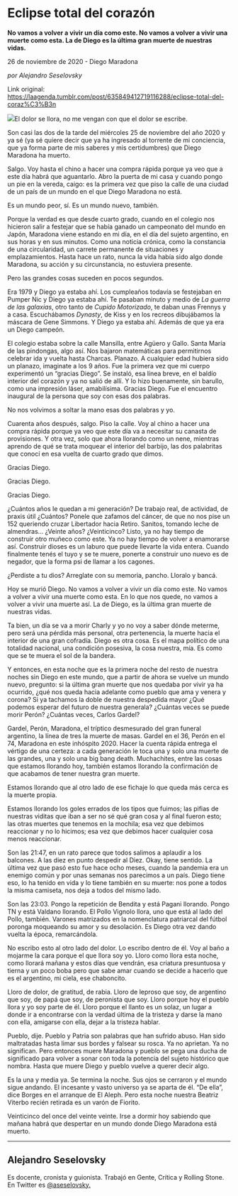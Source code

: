 # Eclipse total del corazón

**No vamos a volver a vivir un día como este. No vamos a volver a vivir una muerte como esta. La de Diego es la última gran muerte de nuestras vidas.**

26 de noviembre de 2020 - Diego Maradona

_por Alejandro Seselovsky_

Link original: https://laagenda.tumblr.com/post/635849412719116288/eclipse-total-del-coraz%C3%B3n

![](https://64.media.tumblr.com/d534e9e9de1e9748c09ccf39ddc6ebbf/4c756b24f410d777-aa/s500x750/079fe1fe164c23209ba8d605b5c14f4133c2681d.jpg)El dolor se llora, no me vengan con que el dolor se escribe.  


Son casi las dos de la tarde del miércoles 25 de noviembre del año 2020 y ya sé (ya sé quiere decir que ya ha ingresado al torrente de mi conciencia, que ya forma parte de mis saberes y mis certidumbres) que Diego Maradona ha muerto. 

Salgo. Voy hasta el chino a hacer una compra rápida porque ya veo que a este día habrá que aguantarlo. Abro la puerta de mi casa y cuando pongo un pie en la vereda, caigo: es la primera vez que piso la calle de una ciudad de un país de un mundo en el que Diego Maradona no está. 

Es un mundo peor, sí. Es un mundo nuevo, también.

Porque la verdad es que desde cuarto grado, cuando en el colegio nos hicieron salir a festejar que se había ganado un campeonato del mundo en Japón, Maradona viene estando en mi día, en el día del sujeto argentino, en sus horas y en sus minutos. Como una noticia crónica, como la constancia de una circularidad, un carrete permanente de situaciones y emplazamientos. Hasta hace un rato, nunca la vida había sido algo donde Maradona, su acción y su circunstancia, no estuviera presente.

Pero las grandes cosas suceden en pocos segundos.

Era 1979 y Diego ya estaba ahí. Los cumpleaños todavía se festejaban en Pumper Nic y Diego ya estaba ahí. Te pasaban minuto y medio de *La guerra de las galaxias*, otro tanto de *Cupido Motorizado*, te daban unas Frennys y a casa. Escuchábamos *Dynasty*, de Kiss y en los recreos dibujábamos la máscara de Gene Simmons. Y Diego ya estaba ahí. Además de que ya era un Diego campeón.

El colegio estaba sobre la calle Mansilla, entre Agüero y Gallo. Santa María de las pindongas, algo así. Nos bajaron matemáticas para permitirnos celebrar ida y vuelta hasta Charcas. Planazo. A cualquier edad hubiera sido un planazo, imaginate a los 9 años. Fue la primera vez que mi cuerpo experimentó un “gracias Diego”. Se instaló, esa línea breve, en el baldío interior del corazón y ya no salió de allí. Y lo hizo buenamente, sin barullo, como una impresión láser, amabilísima. Gracias Diego. Fue el encuentro inaugural de la persona que soy con esas dos palabras. 

No nos volvimos a soltar la mano esas dos palabras y yo.

Cuarenta años después, salgo. Piso la calle. Voy al chino a hacer una compra rápida porque ya veo que este día va a necesitar su canasta de provisiones. Y otra vez, solo que ahora llorando como un nene, mientras aprendo de qué se trata moquear el interior del barbijo, las dos palabritas que conocí en esa vuelta de cuarto grado que dimos.

Gracias Diego.

Gracias Diego.

Gracias Diego.

¿Cuántos años le quedan a mi generación? De trabajo real, de actividad, de praxis útil ¿Cuántos? Ponele que zafamos del cáncer, de que no nos pise un 152 queriendo cruzar Libertador hacia Retiro. Sanitos, tomando leche de almendras… ¿Veinte años? ¿Veinticinco? Listo, ya no hay tiempo de construir otro muñeco como este. Ya no hay tiempo de volver a enamorarse así. Construir dioses es un laburo que puede llevarte la vida entera. Cuando finalmente tenés el tuyo y se te muere, ponerte a construir uno nuevo es de negador, que la forma psi de llamar a los cagones.

¿Perdiste a tu dios? Arreglate con su memoria, pancho. Lloralo y bancá.

Hoy se murió Diego. No vamos a volver a vivir un día como este. No vamos a volver a vivir una muerte como esta. En lo que nos quede, no vamos a volver a vivir una muerte así. La de Diego, es la última gran muerte de nuestras vidas. 

Ta bien, un día se va a morir Charly y yo no voy a saber dónde meterme, pero será una pérdida más personal, otra pertenencia, la muerte hacia el interior de una gran cofradía. Diego es otra cosa. Es el mapa político de una totalidad nacional, una condición posesiva, la cosa nuestra, mía. Es como que se te muera el sol de la bandera. 

Y entonces, en esta noche que es la primera noche del resto de nuestra noches sin Diego en este mundo, que a partir de ahora se vuelve un mundo nuevo, pregunto: si la última gran muerte que nos quedaba por vivir ya ha ocurrido, ¿qué nos queda hacia adelante como pueblo que ama y venera y corona? Si ya tachamos la doble de nuestra despedida mayor ¿Qué podemos esperar del futuro de nuestra generala? ¿Cuántas veces se puede morir Perón? ¿Cuántas veces, Carlos Gardel?

Gardel, Perón, Maradona, el tríptico desmesurado del gran funeral argentino, la línea de tres la muerte de masas. Gardel en el 36, Perón en el 74, Maradona en este inhóspito 2020. Hacer la cuenta rápida entrega el vértigo de una certeza: a cada generación le toca una y solo una muerte de las grandes, una y solo una big bang death. Muchachites, entre las cosas que estamos llorando hoy, también estamos llorando la confirmación de que acabamos de tener nuestra gran muerte.

Estamos llorando que al otro lado de ese fichaje lo que queda más cerca es la muerte propia.

Estamos llorando los goles errados de los tipos que fuimos; las pifias de nuestras viditas que iban a ser no sé qué gran cosa y al final fueron esto; las otras muertes que tenemos en la mochila; esa vez que debimos reaccionar y no lo hicimos; esa vez que debimos hacer cualquier cosa menos reaccionar.

Son las 21:47, en un rato parece que todos salimos a aplaudir a los balcones. A las diez en punto despedir al Diez. Okay, tiene sentido. La última vez que pasó esto fue hace ocho meses, cuando la pandemia era un enemigo común y por unas semanas nos parecimos a un país. Diego tiene eso, lo ha tenido en vida y lo tiene también en su muerte: nos pone a todos la misma camiseta, nos deja a todos del mismo lado.

Son las 23:03. Pongo la repetición de Bendita y está Pagani llorando. Pongo TN y está Valdano llorando. El Pollo Vignolo llora, uno que está al lado del Pollo, también. Varones matrizados en la nomenclatura patriarcal del fútbol poronga moqueando su amor y su desolación. Es Diego otra vez dando vuelta la época, remarcándola.  

No escribo esto al otro lado del dolor. Lo escribo dentro de él. Voy al baño a mojarme la cara porque el que llora soy yo. Lloro como llora esta noche, como llorará mañana y estos días que vendrán, esa criatura presuntuosa y tierna y un poco boba pero que sabe amar cuando se decide a hacerlo que es el argentino, mi ciela, ese chaboncito. 

Lloro de dolor, de gratitud, de rabia. Lloro de leproso que soy, de argentino que soy, de papá que soy, de peronista que soy. Lloro porque hoy el pueblo llora y yo soy parte de él. Lloro porque el llanto es un solaz, un lugar a donde ir a encontrarse con la verdad última de la tristeza y darse la mano con ella, amigarse con ella, dejar a la tristeza hablar.

Pueblo, dije. Pueblo y Patria son palabras que han sufrido abuso. Han sido maltratadas hasta limar sus bordes y falsear su rosca. Ya no aprietan. Ya no significan. Pero entonces muere Maradona y pueblo se pega una ducha de significado para volver a sonar con toda la potencia del sujeto histórico que nombra. Hasta que muere Diego y pueblo vuelve a querer decir algo.   

Es la una y media ya. Se termina la noche. Sus ojos se cerraron y el mundo sigue andando. El incesante y vasto universo ya se aparta de él. “De ella”, dice Borges en el arranque de El Aleph. Pero esta noche nuestra Beatriz Viterbo recién retirada es un varón de Fiorito.

Veinticinco del once del veinte veinte. Irse a dormir hoy sabiendo que mañana habrá que despertar en un mundo donde Diego Maradona está muerto.



---

 Alejandro Seselovsky
---------------------

 Es docente, cronista y guionista. Trabajó en Gente, Crítica y Rolling Stone. En Twitter es [@aseselovsky.](https://twitter.com/aseselovsky) 

